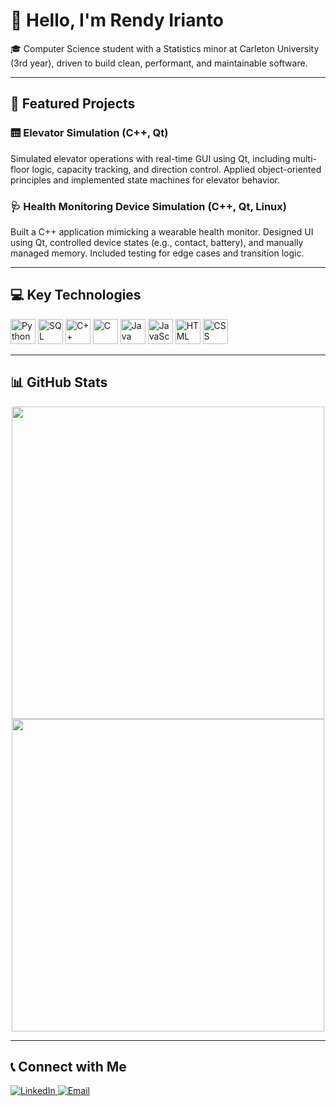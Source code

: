 # 👋 Hello, I'm Rendy Irianto

🎓 Computer Science student with a Statistics minor at Carleton University (3rd year), driven to build clean, performant, and maintainable software.

---

## 🚀 Featured Projects

### 🛗 Elevator Simulation (C++, Qt)
Simulated elevator operations with real-time GUI using Qt, including multi-floor logic, capacity tracking, and direction control. Applied object-oriented principles and implemented state machines for elevator behavior.

### 🩺 Health Monitoring Device Simulation (C++, Qt, Linux)
Built a C++ application mimicking a wearable health monitor. Designed UI using Qt, controlled device states (e.g., contact, battery), and manually managed memory. Included testing for edge cases and transition logic.

---

## 💻 Key Technologies

<p align="left">
  <img src="https://img.icons8.com/color/48/000000/python.png" alt="Python" height="40"/>
  <img src="https://img.icons8.com/color/48/000000/sql.png" alt="SQL" height="40"/>
  <img src="https://img.icons8.com/color/48/000000/c-plus-plus-logo.png" alt="C++" height="40"/>
  <img src="https://img.icons8.com/color/48/000000/c-programming.png" alt="C" height="40"/>
  <img src="https://img.icons8.com/color/48/000000/java-coffee-cup-logo.png" alt="Java" height="40"/>
  <img src="https://img.icons8.com/color/48/000000/javascript.png" alt="JavaScript" height="40"/>
  <img src="https://img.icons8.com/color/48/000000/html-5.png" alt="HTML" height="40"/>
  <img src="https://img.icons8.com/color/48/000000/css3.png" alt="CSS" height="40"/>
</p>

---

## 📊 GitHub Stats

<p align="center">
  <img src="https://github-readme-stats.vercel.app/api?username=RendyIrianto&show_icons=true&theme=radical" width="500"/>
  <br/>
  <img src="https://github-readme-streak-stats.herokuapp.com/?user=RendyIrianto&theme=radical" width="500"/>
</p>

---

## 📞 Connect with Me

<p align="left">
  <a href="https://linkedin.com/in/rendyirianto" target="_blank">
    <img src="https://img.shields.io/badge/-LinkedIn-blue?style=flat&logo=linkedin" alt="LinkedIn"/>
  </a>
  <a href="mailto:iriantorendy1@gmail.com" target="_blank">
    <img src="https://img.shields.io/badge/-Email-red?style=flat&logo=gmail" alt="Email"/>
  </a>
</p>
